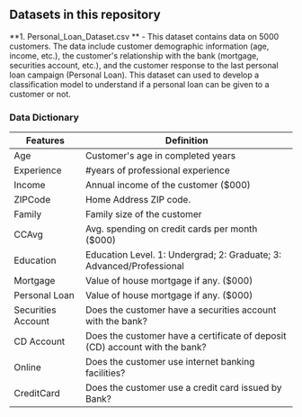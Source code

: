 ## Datasets in this repository

**1. Personal_Loan_Dataset.csv ** - This dataset contains data on 5000 customers. The data include customer demographic information (age, income, etc.), the customer's relationship with the bank (mortgage, securities account, etc.), and the customer response to the last personal loan campaign (Personal Loan). This dataset can used to develop a classification model to understand if a personal loan can be given to a customer or not.

### Data Dictionary

| Features           | Definition  |
| ------------------ | ----------- |
| Age                | Customer's age in completed years       |
| Experience         | #years of professional experience        |
| Income             | Annual income of the customer ($000)       |
| ZIPCode            | Home Address ZIP code.      |
| Family             | Family size of the customer       |
| CCAvg              | Avg. spending on credit cards per month ($000)       |
| Education          | Education Level. 1: Undergrad; 2: Graduate; 3: Advanced/Professional        |
| Mortgage           | Value of house mortgage if any. ($000) |
| Personal Loan      | Value of house mortgage if any. ($000)       |
| Securities Account | Does the customer have a securities account with the bank?        |
| CD Account         | Does the customer have a certificate of deposit (CD) account with the bank?       |
| Online             | Does the customer use internet banking facilities?        |
| CreditCard         | Does the customer use a credit card issued by Bank?        |
